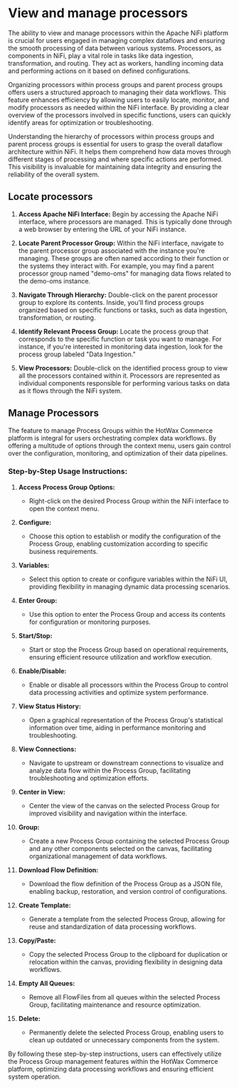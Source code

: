 # View and manage processors

The ability to view and manage processors within the Apache NiFi platform is crucial for users engaged in managing complex dataflows and ensuring the smooth processing of data between various systems. Processors, as components in NiFi, play a vital role in tasks like data ingestion, transformation, and routing. They act as workers, handling incoming data and performing actions on it based on defined configurations.

Organizing processors within process groups and parent process groups offers users a structured approach to managing their data workflows. This feature enhances efficiency by allowing users to easily locate, monitor, and modify processors as needed within the NiFi interface. By providing a clear overview of the processors involved in specific functions, users can quickly identify areas for optimization or troubleshooting.

Understanding the hierarchy of processors within process groups and parent process groups is essential for users to grasp the overall dataflow architecture within NiFi. It helps them comprehend how data moves through different stages of processing and where specific actions are performed. This visibility is invaluable for maintaining data integrity and ensuring the reliability of the overall system.

## Locate processors

1. **Access Apache NiFi Interface:** Begin by accessing the Apache NiFi interface, where processors are managed. This is typically done through a web browser by entering the URL of your NiFi instance.

2. **Locate Parent Processor Group:** Within the NiFi interface, navigate to the parent processor group associated with the instance you're managing. These groups are often named according to their function or the systems they interact with. For example, you may find a parent processor group named "demo-oms" for managing data flows related to the demo-oms instance.

3. **Navigate Through Hierarchy:** Double-click on the parent processor group to explore its contents. Inside, you'll find process groups organized based on specific functions or tasks, such as data ingestion, transformation, or routing.

4. **Identify Relevant Process Group:** Locate the process group that corresponds to the specific function or task you want to manage. For instance, if you're interested in monitoring data ingestion, look for the process group labeled "Data Ingestion."

5. **View Processors:** Double-click on the identified process group to view all the processors contained within it. Processors are represented as individual components responsible for performing various tasks on data as it flows through the NiFi system.

## Manage Processors

The feature to manage Process Groups within the HotWax Commerce platform is integral for users orchestrating complex data workflows. By offering a multitude of options through the context menu, users gain control over the configuration, monitoring, and optimization of their data pipelines.

### Step-by-Step Usage Instructions:

1. **Access Process Group Options:** 
    - Right-click on the desired Process Group within the NiFi interface to open the context menu.

2. **Configure:**
    - Choose this option to establish or modify the configuration of the Process Group, enabling customization according to specific business requirements.

3. **Variables:**
    - Select this option to create or configure variables within the NiFi UI, providing flexibility in managing dynamic data processing scenarios.

4. **Enter Group:**
    - Use this option to enter the Process Group and access its contents for configuration or monitoring purposes.

5. **Start/Stop:**
    - Start or stop the Process Group based on operational requirements, ensuring efficient resource utilization and workflow execution.

6. **Enable/Disable:**
    - Enable or disable all processors within the Process Group to control data processing activities and optimize system performance.

7. **View Status History:**
    - Open a graphical representation of the Process Group's statistical information over time, aiding in performance monitoring and troubleshooting.

8. **View Connections:**
    - Navigate to upstream or downstream connections to visualize and analyze data flow within the Process Group, facilitating troubleshooting and optimization efforts.

9. **Center in View:**
    - Center the view of the canvas on the selected Process Group for improved visibility and navigation within the interface.

10. **Group:**
    - Create a new Process Group containing the selected Process Group and any other components selected on the canvas, facilitating organizational management of data workflows.

11. **Download Flow Definition:**
    - Download the flow definition of the Process Group as a JSON file, enabling backup, restoration, and version control of configurations.

12. **Create Template:**
    - Generate a template from the selected Process Group, allowing for reuse and standardization of data processing workflows.

13. **Copy/Paste:**
    - Copy the selected Process Group to the clipboard for duplication or relocation within the canvas, providing flexibility in designing data workflows.

14. **Empty All Queues:**
    - Remove all FlowFiles from all queues within the selected Process Group, facilitating maintenance and resource optimization.

15. **Delete:**
    - Permanently delete the selected Process Group, enabling users to clean up outdated or unnecessary components from the system.

By following these step-by-step instructions, users can effectively utilize the Process Group management features within the HotWax Commerce platform, optimizing data processing workflows and ensuring efficient system operation.
